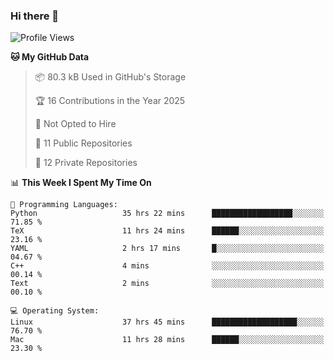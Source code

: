 ### Hi there 👋

<!--
**huayuan4396/huayuan4396** is a ✨ _special_ ✨ repository because its `README.md` (this file) appears on your GitHub profile.

Here are some ideas to get you started:

- 🔭 I’m currently working on ...
- 🌱 I’m currently learning ...
- 👯 I’m looking to collaborate on ...
- 🤔 I’m looking for help with ...
- 💬 Ask me about ...
- 📫 How to reach me: ...
- 😄 Pronouns: ...
- ⚡ Fun fact: ...
-->

<!--START_SECTION:waka-->
![Profile Views](http://img.shields.io/badge/Profile%20Views-1-blue)

**🐱 My GitHub Data** 

> 📦 80.3 kB Used in GitHub's Storage 
 > 
> 🏆 16 Contributions in the Year 2025
 > 
> 🚫 Not Opted to Hire
 > 
> 📜 11 Public Repositories 
 > 
> 🔑 12 Private Repositories 
 > 
📊 **This Week I Spent My Time On** 

```text
💬 Programming Languages: 
Python                   35 hrs 22 mins      ██████████████████░░░░░░░   71.85 % 
TeX                      11 hrs 24 mins      ██████░░░░░░░░░░░░░░░░░░░   23.16 % 
YAML                     2 hrs 17 mins       █░░░░░░░░░░░░░░░░░░░░░░░░   04.67 % 
C++                      4 mins              ░░░░░░░░░░░░░░░░░░░░░░░░░   00.14 % 
Text                     2 mins              ░░░░░░░░░░░░░░░░░░░░░░░░░   00.10 % 

💻 Operating System: 
Linux                    37 hrs 45 mins      ███████████████████░░░░░░   76.70 % 
Mac                      11 hrs 28 mins      ██████░░░░░░░░░░░░░░░░░░░   23.30 % 
```


<!--END_SECTION:waka-->
